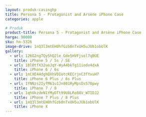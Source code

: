 ```yaml
---
layout: produk-casinghp
title: Persona 5 - Protagonist and Arsène iPhone Case
categories: apple

# Produk
product-title: Persona 5 - Protagonist and Arsène iPhone Case
harga: 90000
sku: hn-5326
image-drive: 1nQ3l3mtEH0hfGzb0nTxUH5uJUb1obUlK
gallery:
  - url: 126G2ng7QyShQ2le_Gde5HVFjsol7qBUE
    title: iPhone 5 / 5s / SE
  - url: 18lOtfX32uoJqY-WyA4bkTg11iodv4dxA
    title: iPhone 6 / 6s
  - url: 1nCXE44dghQXhVDIotcKECrjnC3fYxuH7
    title: iPhone 6 Plus / 6s Plus
  - url: 1YNNzs2IyfM61u1Jn801RyMpsDsS7Opwy
    title: iPhone 7 / 8
  - url: 1qhUkzdeN1YMyDTt99U8LRo88V_WTIDJ2
    title: iPhone 7 Plus / 8 Plus
  - url: 1nQ3l3mtEH0hfGzb0nTxUH5uJUb1obUlK
    title: iPhone X
---
```

